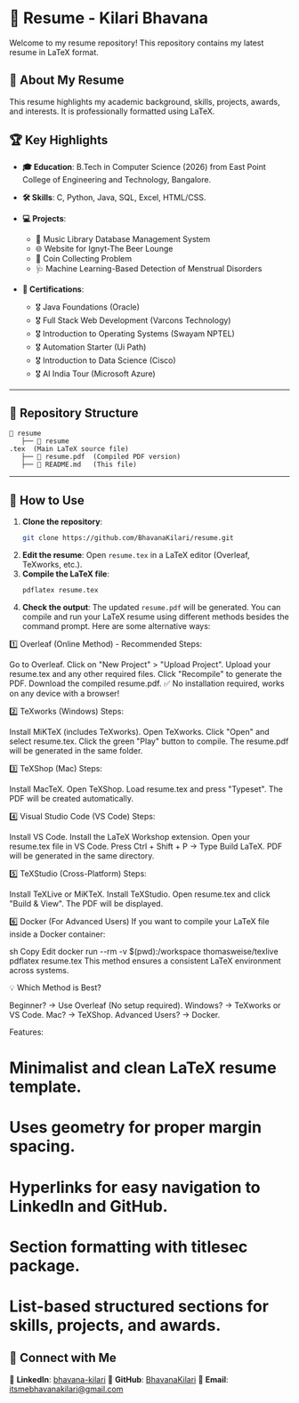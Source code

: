 # 📄 Resume - Kilari Bhavana

Welcome to my resume repository! This repository contains my latest resume in LaTeX format.

## 📌 About My Resume
This resume highlights my academic background, skills, projects, awards, and interests. It is professionally formatted using LaTeX.

## 🏆 Key Highlights
- **🎓 Education**: B.Tech in Computer Science (2026) from East Point College of Engineering and Technology, Bangalore.
- **🛠️ Skills**: C, Python, Java, SQL, Excel, HTML/CSS.
- **💻 Projects**:
  - 🎵 Music Library Database Management System
  - 🌐 Website for Ignyt-The Beer Lounge
  - 🎯 Coin Collecting Problem
  - 🩺 Machine Learning-Based Detection of Menstrual Disorders
 
    
- **📜 Certifications**:
  - 🎖️ Java Foundations (Oracle)
  - 🎖️ Full Stack Web Development (Varcons Technology)
  - 🎖️ Introduction to Operating Systems (Swayam NPTEL)
  - 🎖️ Automation Starter (Ui Path)
  - 🎖️ Introduction to Data Science (Cisco)
  - 🎖️ AI India Tour (Microsoft Azure)

---

## 📂 Repository Structure
```plaintext
📁 resume
   ├── 📄 resume
.tex  (Main LaTeX source file)
   ├── 📄 resume.pdf  (Compiled PDF version)
   ├── 📄 README.md   (This file)
```

---

## 🚀 How to Use
1. **Clone the repository**:
   ```sh
   git clone https://github.com/BhavanaKilari/resume.git
   ```
2. **Edit the resume**: Open `resume.tex` in a LaTeX editor (Overleaf, TeXworks, etc.).
3. **Compile the LaTeX file**:
   ```sh
   pdflatex resume.tex
   ```
4. **Check the output**: The updated `resume.pdf` will be generated.
You can compile and run your LaTeX resume using different methods besides the command prompt. Here are some alternative ways:

1️⃣ Overleaf (Online Method) - Recommended
Steps:

Go to Overleaf.
Click on "New Project" > "Upload Project".
Upload your resume.tex and any other required files.
Click "Recompile" to generate the PDF.
Download the compiled resume.pdf.
✅ No installation required, works on any device with a browser!

2️⃣ TeXworks (Windows)
Steps:

Install MiKTeX (includes TeXworks).
Open TeXworks.
Click "Open" and select resume.tex.
Click the green "Play" button to compile.
The resume.pdf will be generated in the same folder.

3️⃣ TeXShop (Mac)
Steps:

Install MacTeX.
Open TeXShop.
Load resume.tex and press "Typeset".
The PDF will be created automatically.

4️⃣ Visual Studio Code (VS Code)
Steps:

Install VS Code.
Install the LaTeX Workshop extension.
Open your resume.tex file in VS Code.
Press Ctrl + Shift + P → Type Build LaTeX.
PDF will be generated in the same directory.

5️⃣ TeXStudio (Cross-Platform)
Steps:

Install TeXLive or MiKTeX.
Install TeXStudio.
Open resume.tex and click "Build & View".
The PDF will be displayed.

6️⃣ Docker (For Advanced Users)
If you want to compile your LaTeX file inside a Docker container:

sh
Copy
Edit
docker run --rm -v $(pwd):/workspace thomasweise/texlive pdflatex resume.tex
This method ensures a consistent LaTeX environment across systems.

💡 Which Method is Best?

Beginner? → Use Overleaf (No setup required).
Windows? → TeXworks or VS Code.
Mac? → TeXShop.
Advanced Users? → Docker.

Features:

# Minimalist and clean LaTeX resume template.

# Uses geometry for proper margin spacing.

# Hyperlinks for easy navigation to LinkedIn and GitHub.

# Section formatting with titlesec package.

# List-based structured sections for skills, projects, and awards.

## 🔗 Connect with Me
📌 **LinkedIn**: [bhavana-kilari](https://www.linkedin.com/in/bhavana-kilari-5537392a2)
📌 **GitHub**: [BhavanaKilari](https://github.com/BhavanaKilari)
📌 **Email**: [itsmebhavanakilari@gmail.com](mailto:itsmebhavanakilari@gmail.com)
